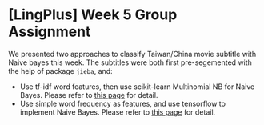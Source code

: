 [LingPlus] Week 5 Group Assignment
=================================

We presented two approaches to classify Taiwan/China movie subtitle with Naive bayes this week. The subtitles were both first pre-segemented with the help of package `jieba`, and:
* Use tf-idf word features, then use scikit-learn Multinomial NB for Naive Bayes. Please refer to [this page](Week5_Rum.html) for detail.
* Use simple word frequency as features, and use tensorflow to implement Naive Bayes. Please refer to [this page](Week5_Sprite.html) for detail.
